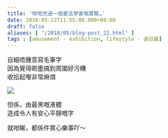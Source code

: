 ```yaml
---
title: '咁啱兜過一個書法學會嘅展覽…'
date: 2018-05-22T11:55:00.000+08:00
draft: false
aliases: [ "/2018/05/blog-post_22.html" ]
tags : [amusement - exhibition, lifestyle - 過日晨]
---
```


自細唔鍾意寫毛筆字  
因為覺得啲墨搞到周圍好污糟  
收拾起嚟非常麻煩  

![](/images/calligraphy.jpg)

但係，由最黑嘅液體  
造成令人有安心平靜嘅字  
  
就咁睇，都係件賞心樂事吖～
